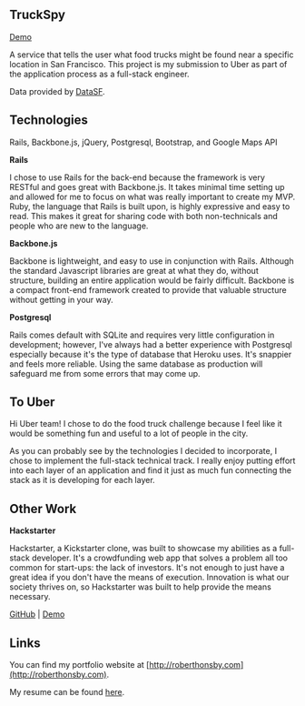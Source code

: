 ## TruckSpy

[Demo](https://truckspy.herokuapp.com)

A service that tells the user what food trucks might be found near a specific location in San Francisco. This project is my submission to Uber as part of the application process as a full-stack engineer.

Data provided by [DataSF](https://data.sfgov.org/Permitting/Mobile-Food-Facility-Permit/rqzj-sfat).

## Technologies

Rails, Backbone.js, jQuery, Postgresql, Bootstrap, and Google Maps API

**Rails**

I chose to use Rails for the back-end because the framework is very RESTful and goes great with Backbone.js. It takes minimal time setting up and allowed for me to focus on what was really important to create my MVP. Ruby, the language that Rails is built upon, is highly expressive and easy to read. This makes it great for sharing code with both non-technicals and people who are new to the language. 

**Backbone.js**

Backbone is lightweight, and easy to use in conjunction with Rails. Although the standard Javascript libraries are great at what they do, without structure, building an entire application would be fairly difficult. Backbone is a compact front-end framework created to provide that valuable structure without getting in your way. 

**Postgresql**

Rails comes default with SQLite and requires very little configuration in development; however, I've always had a better experience with Postgresql especially because it's the type of database that Heroku uses. It's snappier and feels more reliable. Using the same database as production will safeguard me from some errors that may come up.

## To Uber

Hi Uber team! I chose to do the food truck challenge because I feel like it would be something fun and useful to a lot of people in the city. 

As you can probably see by the technologies I decided to incorporate, I chose to implement the full-stack technical track. I really enjoy putting effort into each layer of an application and find it just as much fun connecting the stack as it is developing for each layer. 

## Other Work

**Hackstarter** 

Hackstarter, a Kickstarter clone, was built to showcase my abilities as a full-stack developer. It's a crowdfunding web app that solves a problem all too common for start-ups: the lack of investors. It's not enough to just have a great idea if you don't have the means of execution. Innovation is what our society thrives on, so Hackstarter was built to help provide the means necessary.

[GitHub](https://github.com/rhonsby/hackstarter) | [Demo](http://hackstarter.co)

## Links

You can find my portfolio website at [http://roberthonsby.com](http://roberthonsby.com). 

My resume can be found [here](https://www.dropbox.com/s/7fhe1f7pxfhi8ur/resume.pdf).
 

